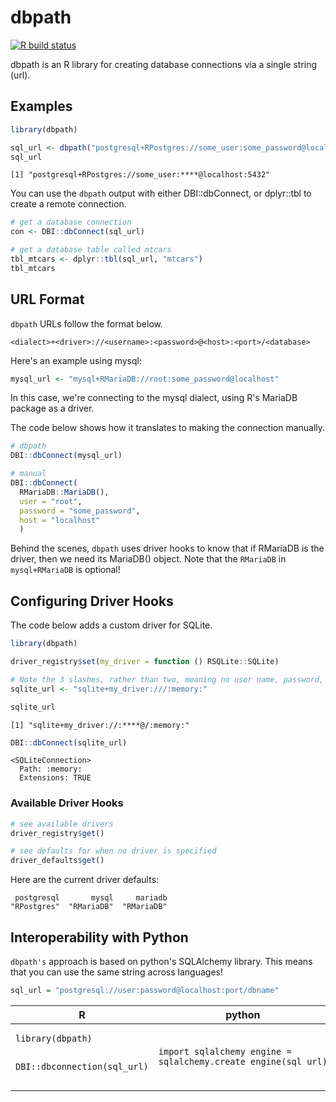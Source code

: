 # dbpath

<!-- badges: start -->
[![R build status](https://github.com/machow/dbpath/workflows/R-CMD-check/badge.svg)](https://github.com/machow/dbpath/actions)
<!-- badges: end -->

dbpath is an R library for creating database connections via a single string (url).

## Examples

```R
library(dbpath)

sql_url <- dbpath("postgresql+RPostgres://some_user:some_password@localhost:5432")
sql_url
```

```
[1] "postgresql+RPostgres://some_user:****@localhost:5432"
```

You can use the `dbpath` output with either DBI::dbConnect, or dplyr::tbl to create a remote connection.

```R
# get a database connection
con <- DBI::dbConnect(sql_url)

# get a database table called mtcars
tbl_mtcars <- dplyr::tbl(sql_url, "mtcars")
tbl_mtcars
```

## URL Format

`dbpath` URLs follow the format below.

```
<dialect>+<driver>://<username>:<password>@<host>:<port>/<database>
```

Here's an example using mysql:

```R
mysql_url <- "mysql+RMariaDB://root:some_password@localhost"
```

In this case, we're connecting to the mysql dialect, using R's MariaDB package as a driver.

The code below shows how it translates to making the connection manually.

```R
# dbpath
DBI::dbConnect(mysql_url)

# manual
DBI::dbConnect(
  RMariaDB::MariaDB(),
  user = "root",
  password = "some_password",
  host = "localhost"
  )
```

Behind the scenes, `dbpath` uses driver hooks to know that if RMariaDB is the driver, then we need its MariaDB() object.
Note that the `RMariaDB` in `mysql+RMariaDB` is optional!

## Configuring Driver Hooks

The code below adds a custom driver for SQLite.

```R
library(dbpath)

driver_registry$set(my_driver = function () RSQLite::SQLite)

# Note the 3 slashes, rather than two, meaning no user name, password, or host
sqlite_url <- "sqlite+my_driver:///:memory:"

sqlite_url
```

```
[1] "sqlite+my_driver://:****@/:memory:"
```

```R
DBI::dbConnect(sqlite_url)
```

```
<SQLiteConnection>
  Path: :memory:
  Extensions: TRUE
```

### Available Driver Hooks


```R
# see available drivers
driver_registry$get()

# see defaults for when no driver is specified
driver_defaults$get()
```

Here are the current driver defaults:

```
 postgresql       mysql     mariadb 
"RPostgres"  "RMariaDB"  "RMariaDB" 
```

## Interoperability with Python

`dbpath's` approach is based on python's SQLAlchemy library.
This means that you can use the same string across languages!

```R
sql_url = "postgresql://user:password@localhost:port/dbname"
```

<table>
  <thead>
    <tr>
      <th>R</th>
      <th>python</th>
    </tr>
  </thead>
  <tr>
    <!-- r example -->
    <td><pre><code>library(dbpath)

DBI::dbconnection(sql_url)
</code></pre>
    </td>
    <!-- python example -->
    <td><pre><code>import sqlalchemy
engine = sqlalchemy.create_engine(sql_url)
</code></pre>
    </td>
  </tr>
</table>

